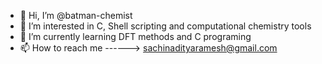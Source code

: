 - 👋 Hi, I’m @batman-chemist
- 👀 I’m interested in C, Shell scripting and computational chemistry tools
- 🌱 I’m currently learning DFT methods and C programing
- 📫 How to reach me ------> sachinadityaramesh@gmail.com

<!---
batman-chemist/batman-chemist is a ✨ special ✨ repository because its `README.md` (this file) appears on your GitHub profile.
You can click the Preview link to take a look at your changes.
--->
